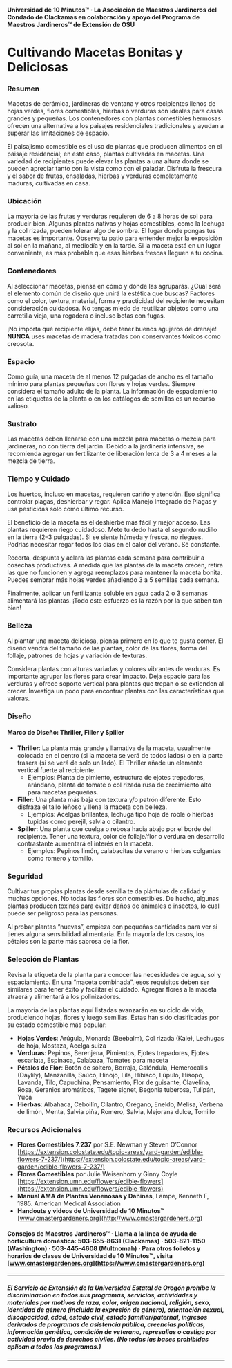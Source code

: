 #### Universidad de 10 Minutos™ · La Asociación de Maestros Jardineros del Condado de Clackamas en colaboración y apoyo del Programa de Maestros Jardineros™ de Extensión de OSU

# Cultivando Macetas Bonitas y Deliciosas

### Resumen

Macetas de cerámica, jardineras de ventana y otros recipientes llenos de hojas verdes, flores comestibles, hierbas o verduras son ideales para casas grandes y pequeñas. Los contenedores con plantas comestibles hermosas ofrecen una alternativa a los paisajes residenciales tradicionales y ayudan a superar las limitaciones de espacio.

El paisajismo comestible es el uso de plantas que producen alimentos en el paisaje residencial; en este caso, plantas cultivadas en macetas. Una variedad de recipientes puede elevar las plantas a una altura donde se pueden apreciar tanto con la vista como con el paladar. Disfruta la frescura y el sabor de frutas, ensaladas, hierbas y verduras completamente maduras, cultivadas en casa.

### Ubicación

La mayoría de las frutas y verduras requieren de 6 a 8 horas de sol para producir bien. Algunas plantas nativas y hojas comestibles, como la lechuga y la col rizada, pueden tolerar algo de sombra. El lugar donde pongas tus macetas es importante. Observa tu patio para entender mejor la exposición al sol en la mañana, al mediodía y en la tarde. Si la maceta está en un lugar conveniente, es más probable que esas hierbas frescas lleguen a tu cocina.

### Contenedores

Al seleccionar macetas, piensa en cómo y dónde las agruparás. ¿Cuál será el elemento común de diseño que unirá la estética que buscas? Factores como el color, textura, material, forma y practicidad del recipiente necesitan consideración cuidadosa. No tengas miedo de reutilizar objetos como una carretilla vieja, una regadera o incluso botas con fugas.

¡No importa qué recipiente elijas, debe tener buenos agujeros de drenaje! **NUNCA** uses macetas de madera tratadas con conservantes tóxicos como creosota.

### Espacio

Como guía, una maceta de al menos 12 pulgadas de ancho es el tamaño mínimo para plantas pequeñas con flores y hojas verdes. Siempre considera el tamaño adulto de la planta. La información de espaciamiento en las etiquetas de la planta o en los catálogos de semillas es un recurso valioso.

### Sustrato

Las macetas deben llenarse con una mezcla para macetas o mezcla para jardineras, no con tierra del jardín. Debido a la jardinería intensiva, se recomienda agregar un fertilizante de liberación lenta de 3 a 4 meses a la mezcla de tierra.

### Tiempo y Cuidado

Los huertos, incluso en macetas, requieren cariño y atención. Eso significa controlar plagas, deshierbar y regar. Aplica Manejo Integrado de Plagas y usa pesticidas solo como último recurso.

El beneficio de la maceta es el deshierbe más fácil y mejor acceso. Las plantas requieren riego cuidadoso. Mete tu dedo hasta el segundo nudillo en la tierra (2–3 pulgadas). Si se siente húmeda y fresca, no riegues. Podrías necesitar regar todos los días en el calor del verano. Sé constante.

Recorta, despunta y aclara las plantas cada semana para contribuir a cosechas productivas. A medida que las plantas de la maceta crecen, retira las que no funcionen y agrega reemplazos para mantener la maceta bonita. Puedes sembrar más hojas verdes añadiendo 3 a 5 semillas cada semana.

Finalmente, aplicar un fertilizante soluble en agua cada 2 o 3 semanas alimentará las plantas. ¡Todo este esfuerzo es la razón por la que saben tan bien!

### Belleza

Al plantar una maceta deliciosa, piensa primero en lo que te gusta comer. El diseño vendrá del tamaño de las plantas, color de las flores, forma del follaje, patrones de hojas y variación de texturas.

Considera plantas con alturas variadas y colores vibrantes de verduras. Es importante agrupar las flores para crear impacto. Deja espacio para las verduras y ofrece soporte vertical para plantas que trepan o se extienden al crecer. Investiga un poco para encontrar plantas con las características que valoras.

### Diseño

#### Marco de Diseño: Thriller, Filler y Spiller

- **Thriller**: La planta más grande y llamativa de la maceta, usualmente colocada en el centro (si la maceta se verá de todos lados) o en la parte trasera (si se verá de solo un lado). El Thriller añade un elemento vertical fuerte al recipiente.
  - Ejemplos: Planta de pimiento, estructura de ejotes trepadores, arándano, planta de tomate o col rizada rusa de crecimiento alto para macetas pequeñas.
- **Filler**: Una planta más baja con textura y/o patrón diferente. Esto disfraza el tallo leñoso y llena la maceta con belleza.
  - Ejemplos: Acelgas brillantes, lechuga tipo hoja de roble o hierbas tupidas como perejil, salvia o cilantro.
- **Spiller**: Una planta que cuelga o rebosa hacia abajo por el borde del recipiente. Tener una textura, color de follaje/flor o verdura en desarrollo contrastante aumentará el interés en la maceta.
  - Ejemplos: Pepinos limón, calabacitas de verano o hierbas colgantes como romero y tomillo.

### Seguridad

Cultivar tus propias plantas desde semilla te da plántulas de calidad y muchas opciones. No todas las flores son comestibles. De hecho, algunas plantas producen toxinas para evitar daños de animales o insectos, lo cual puede ser peligroso para las personas.

Al probar plantas “nuevas”, empieza con pequeñas cantidades para ver si tienes alguna sensibilidad alimentaria. En la mayoría de los casos, los pétalos son la parte más sabrosa de la flor.

### Selección de Plantas

Revisa la etiqueta de la planta para conocer las necesidades de agua, sol y espaciamiento. En una “maceta combinada”, esos requisitos deben ser similares para tener éxito y facilitar el cuidado. Agregar flores a la maceta atraerá y alimentará a los polinizadores.

La mayoría de las plantas aquí listadas avanzarán en su ciclo de vida, produciendo hojas, flores y luego semillas. Estas han sido clasificadas por su estado comestible más popular:

- **Hojas Verdes**: Arúgula, Monarda (Beebalm), Col rizada (Kale), Lechugas de hoja, Mostaza, Acelga suiza
- **Verduras**: Pepinos, Berenjena, Pimientos, Ejotes trepadores, Ejotes escarlata, Espinaca, Calabaza, Tomates para maceta
- **Pétalos de Flor**: Botón de soltero, Borraja, Caléndula, Hemerocallis (Daylily), Manzanilla, Saúco, Hinojo, Lila, Hibisco, Lúpulo, Hisopo, Lavanda, Tilo, Capuchina, Pensamiento, Flor de guisante, Clavelina, Rosa, Geranios aromáticos, Tagete signet, Begonia tuberosa, Tulipán, Yuca
- **Hierbas**: Albahaca, Cebollín, Cilantro, Orégano, Eneldo, Melisa, Verbena de limón, Menta, Salvia piña, Romero, Salvia, Mejorana dulce, Tomillo

### Recursos Adicionales

- **Flores Comestibles 7.237** por S.E. Newman y Steven O’Connor  
  [https://extension.colostate.edu/topic-areas/yard-garden/edible-flowers-7-237/](https://extension.colostate.edu/topic-areas/yard-garden/edible-flowers-7-237/)
- **Flores Comestibles** por Julie Weisenhorn y Ginny Coyle  
  [https://extension.umn.edu/flowers/edible-flowers](https://extension.umn.edu/flowers/edible-flowers)
- **Manual AMA de Plantas Venenosas y Dañinas**, Lampe, Kenneth F, 1985. American Medical Association
- **Handouts y videos de Universidad de 10 Minutos™**  
  [www.cmastergardeners.org](http://www.cmastergardeners.org)

#### Consejos de Maestros Jardineros™ · Llama a la línea de ayuda de horticultura doméstica: 503-655-8631 (Clackamas) · 503-821-1150 (Washington) · 503-445-4608 (Multnomah) · Para otros folletos y horarios de clases de Universidad de 10 Minutos™, visita [www.cmastergardeners.org](https://www.cmastergardeners.org)

---

##### El Servicio de Extensión de la Universidad Estatal de Oregón prohíbe la discriminación en todos sus programas, servicios, actividades y materiales por motivos de raza, color, origen nacional, religión, sexo, identidad de género (incluida la expresión de género), orientación sexual, discapacidad, edad, estado civil, estado familiar/paternal, ingresos derivados de programas de asistencia pública, creencias políticas, información genética, condición de veterano, represalias o castigo por actividad previa de derechos civiles. (No todas las bases prohibidas aplican a todos los programas.)
---